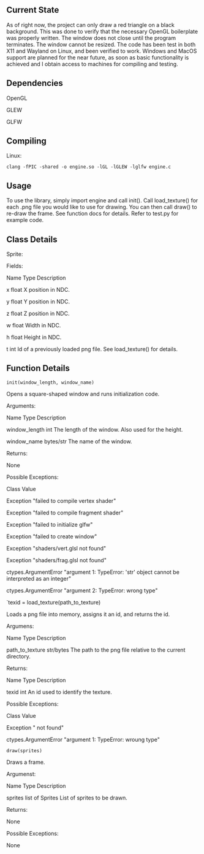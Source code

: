 ## Current State
As of right now, the project can only draw a red triangle on a black background. This was done to verify that the necessary OpenGL boilerplate was properly written. The window does not close until the program terminates. The window cannot be resized. The code has been test in both X11 and Wayland on Linux, and been verified to work. Windows and MacOS support are planned for the near future, as soon as basic functionality is achieved and I obtain access to machines for compiling and testing.

## Dependencies
OpenGL

GLEW

GLFW

## Compiling
Linux:

`clang -fPIC -shared -o engine.so -lGL -lGLEW -lglfw engine.c`

## Usage
To use the library, simply import engine and call init(). Call load_texture() for each .png file you would like to use for drawing. You can then call draw() to re-draw the frame. See function docs for details. Refer to test.py for example code.

## Class Details

Sprite:

Fields:

Name    Type    Description

x       float   X position in NDC.

y       float   Y position in NDC.

z       float   Z position in NDC.

w       float   Width in NDC.

h       float   Height in NDC.

t       int     Id of a previously loaded png file. See load_texture() for details.

## Function Details
`init(window_length, window_name)`

Opens a square-shaped window and runs initialization code.

Arguments:

Name            Type        Description

window_length   int         The length of the window. Also used for the height.

window_name     bytes/str   The name of the window.

Returns:

None

Possible Exceptions:

Class                   Value

Exception               "failed to compile vertex shader"

Exception               "failed to compile fragment shader"

Exception               "failed to initialize glfw"

Exception               "failed to create window"

Exception               "shaders/vert.glsl not found"

Exception               "shaders/frag.glsl not found"

ctypes.ArgumentError    "argument 1: TypeError: 'str' object cannot be interpreted as an integer"

ctypes.ArgumentError    "argument 2: TypeError: wrong type"


`texid = load_texture(path_to_texture)

Loads a png file into memory, assigns it an id, and returns the id.

Argumens:

Name            Type        Description

path_to_texture str/bytes   The path to the png file relative to the current directory.

Returns:

Name    Type    Description

texid   int     An id used to identify the texture.

Possible Exceptions:

Class                   Value

Exception               "<file> not found"

ctypes.ArgumentError    "argument 1: TypeError: wroung type"

`draw(sprites)`

Draws a frame.

Argumenst:

Name    Type            Description

sprites list of Sprites List of sprites to be drawn.

Returns:

None

Possible Exceptions:

None
